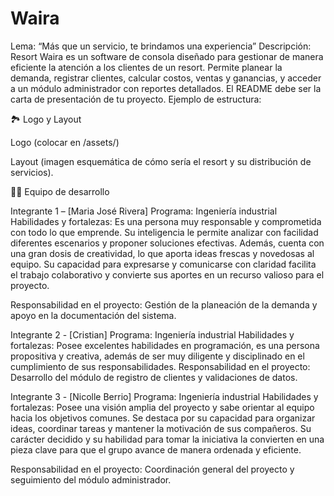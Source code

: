 # Waira
Lema: “Más que un servicio, te brindamos una experiencia”
Descripción: 
Resort Waira es un software de consola diseñado para gestionar de manera eficiente la atención a los clientes de un resort. Permite planear la demanda, registrar clientes, calcular costos, ventas y ganancias, y acceder a un módulo administrador con reportes detallados.
El README debe ser la carta de presentación de tu proyecto. Ejemplo de estructura:

🏞️ Logo y Layout

Logo (colocar en /assets/)

Layout (imagen esquemática de cómo sería el resort y su distribución de servicios).

👨‍💻 Equipo de desarrollo

Integrante 1 – [Maria José Rivera]
Programa: Ingeniería industrial
Habilidades y fortalezas: Es una persona muy responsable y comprometida con todo lo que emprende. Su inteligencia le permite analizar con facilidad diferentes escenarios y proponer soluciones efectivas. Además, cuenta con una gran dosis de creatividad, lo que aporta ideas frescas y novedosas al equipo. Su capacidad para expresarse y comunicarse con claridad facilita el trabajo colaborativo y convierte sus aportes en un recurso valioso para el proyecto.

Responsabilidad en el proyecto: Gestión de la planeación de la demanda y apoyo en la documentación del sistema.

Integrante 2 - [Cristian]
Programa: Ingeniería industrial
Habilidades y fortalezas: Posee excelentes habilidades en programación, es una persona propositiva y creativa, además de ser muy diligente y disciplinado en el cumplimiento de sus responsabilidades.
Responsabilidad en el proyecto: Desarrollo del módulo de registro de clientes y validaciones de datos.

Integrante 3 - [Nicolle Berrio] 
Programa: Ingeniería industrial
Habilidades y fortalezas: Posee una visión amplia del proyecto y sabe orientar al equipo hacia los objetivos comunes. Se destaca por su capacidad para organizar ideas, coordinar tareas y mantener la motivación de sus compañeros. Su carácter decidido y su habilidad para tomar la iniciativa la convierten en una pieza clave para que el grupo avance de manera ordenada y eficiente.

Responsabilidad en el proyecto: Coordinación general del proyecto y seguimiento del módulo administrador.

